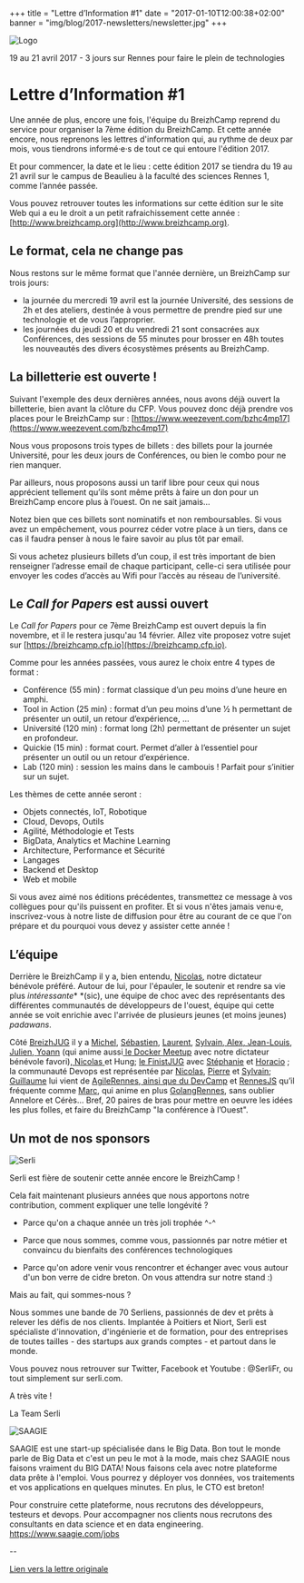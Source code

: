 +++
title = "Lettre d’Information #1"
date = "2017-01-10T12:00:38+02:00"
banner = "img/blog/2017-newsletters/newsletter.jpg"
+++

![Logo](/img/logo_big.png)

19 au 21 avril 2017 - 3 jours sur Rennes pour faire le plein de technologies

# Lettre d’Information #1

Une année de plus, encore une fois, l'équipe du BreizhCamp reprend du service pour organiser la 7ème édition du BreizhCamp. Et cette année encore, nous reprenons les lettres d'information qui, au rythme de deux par mois, vous tiendrons informé·e·s de tout ce qui entoure l'édition 2017.

Et pour commencer, la date et le lieu : cette édition 2017 se tiendra du 19 au 21 avril sur le campus de Beaulieu à la faculté des sciences Rennes 1, comme l’année passée.

Vous pouvez retrouver toutes les informations sur cette édition sur le site Web qui a eu le droit a un petit rafraichissement cette année : [http://www.breizhcamp.org](http://www.breizhcamp.org).

## Le format, cela ne change pas

Nous restons sur le même format que l'année dernière, un BreizhCamp sur trois jours:

* la journée du mercredi 19 avril est la journée Université, des sessions de 2h et des ateliers, destinée à vous permettre de prendre pied sur une technologie et de vous l’approprier.
* les journées du jeudi 20 et du vendredi 21 sont consacrées aux Conférences, des sessions de 55 minutes pour brosser en 48h toutes les nouveautés des divers écosystèmes présents au BreizhCamp.

## La billetterie est ouverte !

Suivant l'exemple des deux dernières années, nous avons déjà ouvert la billetterie, bien avant la clôture du CFP. Vous pouvez donc déjà prendre vos places pour le BreizhCamp sur : [https://www.weezevent.com/bzhc4mp17](https://www.weezevent.com/bzhc4mp17)

Nous vous proposons trois types de billets : des billets pour la journée Université, pour les deux jours de Conférences, ou bien le combo pour ne rien manquer.

Par ailleurs, nous proposons aussi un tarif libre pour ceux qui nous apprécient tellement qu’ils sont même prêts à faire un don pour un BreizhCamp encore plus à l’ouest. On ne sait jamais…

Notez bien que ces billets sont nominatifs et non remboursables. Si vous avez un empêchement, vous pourrez céder votre place à un tiers, dans ce cas il faudra penser à nous le faire savoir au plus tôt par email.

Si vous achetez plusieurs billets d’un coup, il est très important de bien renseigner l’adresse email de chaque participant, celle-ci sera utilisée pour envoyer les codes d’accès au Wifi pour l’accès au réseau de l’université.

## Le *Call for Papers* est aussi ouvert

Le *Call for Papers* pour ce 7ème BreizhCamp est ouvert depuis la fin novembre, et il le restera jusqu'au 14 février. Allez vite proposez votre sujet sur [https://breizhcamp.cfp.io](https://breizhcamp.cfp.io).

Comme pour les années passées, vous aurez le choix entre 4 types de format :

* Conférence (55 min) : format classique d’un peu moins d’une heure en amphi.
* Tool in Action (25 min) : format d’un peu moins d’une 1⁄2 h permettant de présenter un outil, un retour d’expérience, …
* Université (120 min) : format long (2h) permettant de présenter un sujet en profondeur.
* Quickie (15 min) : format court. Permet d’aller à l’essentiel pour présenter un outil ou un retour d’expérience.
* Lab (120 min) : session les mains dans le cambouis ! Parfait pour s’initier sur un sujet.

Les thèmes de cette année seront :

* Objets connectés, IoT, Robotique
* Cloud, Devops, Outils
* Agilité, Méthodologie et Tests
* BigData, Analytics et Machine Learning
* Architecture, Performance et Sécurité
* Langages
* Backend et Desktop
* Web et mobile

Si vous avez aimé nos éditions précédentes, transmettez ce message à vos collègues pour qu'ils puissent en profiter. Et si vous n'êtes jamais venu·e, inscrivez-vous à notre liste de diffusion pour être au courant de ce que l'on prépare et du pourquoi vous devez y assister cette année !

## L’équipe

Derrière le BreizhCamp il y a, bien entendu, [Nicolas](https://twitter.com/ndeloof), notre dictateur bénévole préféré. Autour de lui, pour l'épauler, le soutenir et rendre sa vie plus *intéressante** *(sic), une équipe de choc avec des représentants des différentes communautés de développeurs de l'ouest, équipe qui cette année se voit enrichie avec l'arrivée de plusieurs jeunes (et moins jeunes) *padawans*.

Côté [BreizhJUG](http://www.breizhjug.org/) il y a [Michel](https://twitter.com/mimah35), [Sébastien](https://twitter.com/seb_brousse), [Laurent](https://twitter.com/lhuet35), [Sylvain](https://twitter.com/sguernion),[ ](https://twitter.com/sguernion)[Alex](https://twitter.com/alexlg)[, Jean-Louis](https://twitter.com/jljouannic), [Julien](https://twitter.com/costejulien),[ ](https://twitter.com/costejulien)[Yoann](https://twitter.com/yoanndubreuil) (qui anime aussi[ le](https://twitter.com/marcaudefroy)[ Docker Meetup](https://www.meetup.com/docker-rennes/) avec notre dictateur bénévole favori),[ ](https://twitter.com/costejulien)[Nicolas](https://twitter.com/nbulteau)[ ](https://twitter.com/costejulien)et Hung; [le FinistJUG](http://finistjug.fr/) avec [Stéphanie](https://twitter.com/steffy_29) et [Horacio](https://twitter.com/LostInBrittany) ; la communauté Devops est représentée par [Nicolas](https://twitter.com/nledez), [Pierre](https://twitter.com/alucardlevash) et [Sylvain](https://twitter.com/srevereault); [Guillaume](https://twitter.com/gcollic) lui vient de  [AgileRennes](http://at2012.agiletour.org/fr/rennes.html),[ ainsi que du ](http://at2012.agiletour.org/fr/rennes.html)[DevCamp](http://devcamp.fr/) et [RennesJS](http://www.meetup.com/fr/RennesJS/) qu’il fréquente comme [Marc](https://twitter.com/marcaudefroy), qui anime en plus [GolangRennes](https://www.meetup.com/fr-FR/Golang-Rennes/), sans oublier Annelore et Cérès… Bref, 20 paires de bras pour mettre en oeuvre les idées les plus folles, et faire du BreizhCamp "la conférence à l’Ouest".

## Un mot de nos sponsors

![Serli](/img/sponsors/logo_serli.png)

Serli est fière de soutenir cette année encore le BreizhCamp !

Cela fait maintenant plusieurs années que nous apportons notre contribution, comment expliquer une telle longévité ?

* Parce qu'on a chaque année un très joli trophée ^-^

* Parce que nous sommes, comme vous, passionnés par notre métier et convaincu du bienfaits des conférences technologiques

* Parce qu'on adore venir vous rencontrer et échanger avec vous autour d'un bon verre de cidre breton. On vous attendra sur notre stand :)

Mais au fait, qui sommes-nous ?

Nous sommes une bande de 70 Serliens, passionnés de dev et prêts à relever les défis de nos clients. Implantée à Poitiers et Niort, Serli est spécialiste d'innovation, d'ingénierie et de formation, pour des entreprises de toutes tailles - des startups aux grands comptes - et partout dans le monde.

Vous pouvez nous retrouver sur Twitter, Facebook et Youtube : @SerliFr, ou tout simplement sur serli.com.

A très vite !

La Team Serli

![SAAGIE](/img/sponsors/logo_saagie.png)

SAAGIE est une start-up spécialisée dans le Big Data. Bon tout le monde parle de Big Data et c'est un peu le mot à la mode, mais chez SAAGIE nous faisons vraiment du BIG DATA! Nous faisons cela avec notre plateforme data prête à l'emploi. Vous pourrez y déployer vos données, vos traitements et vos applications en quelques minutes. En plus, le CTO est breton!

Pour construire cette plateforme, nous recrutons des développeurs, testeurs et devops. Pour accompagner nos clients nous recrutons des consultants en data science et en data engineering. https://www.saagie.com/jobs

--

[Lien vers la lettre originale](http://us3.campaign-archive2.com/?u=c755301bcda62df78e338c60f&id=a4ae01e4e7&e=a2faed44ac)
